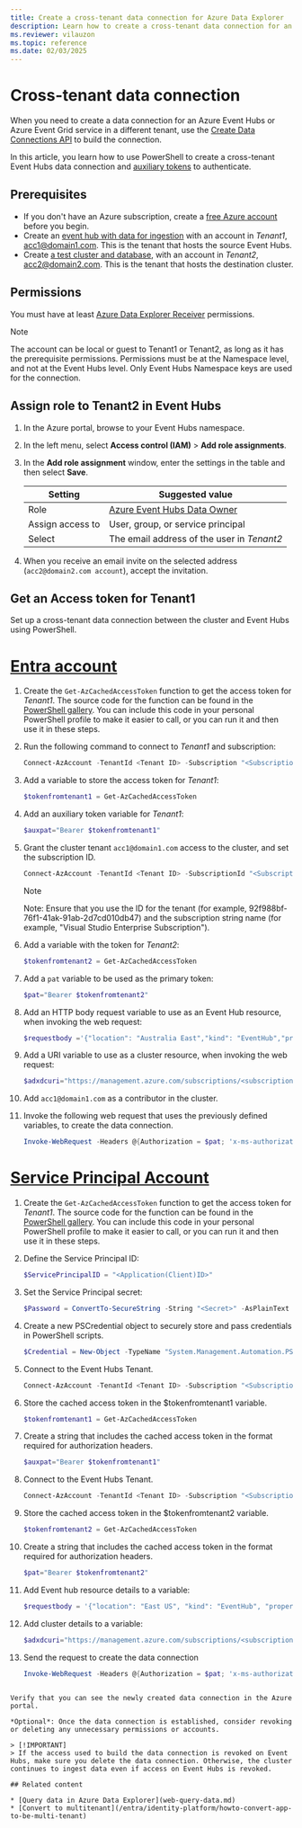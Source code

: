 ```yaml
---
title: Create a cross-tenant data connection for Azure Data Explorer
description: Learn how to create a cross-tenant data connection for an Azure Event Hubs or Azure Event Grid service in a different tenant
ms.reviewer: vilauzon
ms.topic: reference
ms.date: 02/03/2025
---
```

# Cross-tenant data connection

When you need to create a data connection for an Azure Event Hubs or Azure Event Grid service in a different tenant, use the [Create Data Connections API](/rest/api/azurerekusto/dataconnections/createorupdate) to build the connection.

In this article, you learn how to use PowerShell to create a cross-tenant Event Hubs data connection and [auxiliary tokens](/azure/azure-resource-manager/management/authenticate-multi-tenant) to authenticate.

## Prerequisites

* If you don't have an Azure subscription, create a [free Azure account](https://azure.microsoft.com/free/) before you begin.
* Create an [event hub with data for ingestion](ingest-data-event-hub-overview.md) with an account in *Tenant1*, acc1@domain1.com. This is the tenant that hosts the source Event Hubs.
* Create [a test cluster and database](create-cluster-and-database.md), with an account in *Tenant2*, acc2@domain2.com. This is the tenant that hosts the destination cluster.

## Permissions

You must have at least [Azure Data Explorer Receiver](/azure/role-based-access-control/built-in-roles/analytics#azure-event-hubs-data-receiver) permissions.

> [!NOTE]
> The account can be local or guest to Tenant1 or Tenant2, as long as it has the prerequisite permissions.
> Permissions must be at the Namespace level, and not at the Event Hubs level. Only Event Hubs Namespace keys are used for the connection.

## Assign role to Tenant2 in Event Hubs

1. In the Azure portal, browse to your Event Hubs namespace.

1. In the left menu, select **Access control (IAM)** > **Add role assignments**.

1. In the **Add role assignment** window, enter the settings in the table and then select **Save**.

    | **Setting** | **Suggested value** |
    |--|--|
    | Role | [Azure Event Hubs Data Owner](/azure/role-based-access-control/built-in-roles#azure-event-hubs-data-owner) |
    | Assign access to | User, group, or service principal |
    | Select | The email address of the user in *Tenant2* |

1. When you receive an email invite on the selected address (`acc2@domain2.com account`), accept the invitation.

## Get an Access token for Tenant1

Set up a cross-tenant data connection between the cluster and Event Hubs using PowerShell.

# [Entra account](#tab/entra)

1. Create the `Get-AzCachedAccessToken` function to get the access token for *Tenant1*. The source code for the function can be found in the [PowerShell gallery](https://www.powershellgallery.com/packages/AzureSimpleREST/0.2.64/Content/internal%5Cfunctions%5CGet-AzCachedAccessToken.ps1). You can include this code in your personal PowerShell profile to make it easier to call, or you can run it and then use it in these steps.

1. Run the following command to connect to *Tenant1* and subscription:

    ```PowerShell
    Connect-AzAccount -TenantId <Tenant ID> -Subscription "<SubscriptionName>"
    ```

1. Add a variable to store the access token for *Tenant1*:

    ```PowerShell
    $tokenfromtenant1 = Get-AzCachedAccessToken
    ```

1. Add an auxiliary token variable for *Tenant1*:

    ```PowerShell
    $auxpat="Bearer $tokenfromtenant1"
    ```

1. Grant the cluster tenant `acc1@domain1.com` access to the cluster, and set the subscription ID.

    ```PowerShell
    Connect-AzAccount -TenantId <Tenant ID> -SubscriptionId "<SubscriptionName>"
    ```

    > [!NOTE]
    > Note: Ensure that you use the ID for the tenant (for example, 92f988bf-76f1-41ak-91ab-2d7cd010db47) and the subscription string name (for example, "Visual Studio Enterprise Subscription").

1. Add a variable with the token for *Tenant2*:

    ```PowerShell
    $tokenfromtenant2 = Get-AzCachedAccessToken
    ```

1. Add a `pat` variable to be used as the primary token:

    ```PowerShell
    $pat="Bearer $tokenfromtenant2"
    ```

1. Add an HTTP body request variable to use as an Event Hub resource, when invoking the web request:

    ```PowerShell
    $requestbody ='{"location": "Australia East","kind": "EventHub","properties": { "eventHubResourceId": "/subscriptions/<subscription ID>/resourceGroups/<ResourceGroupName>/providers/Microsoft.EventHub/namespaces/<EventHubNamespaceName>/eventhubs/<EventHubName>","consumerGroup": "$Default","dataFormat": "JSON", "tableName": "<ADXTableName>", "mappingRuleName": "<ADXTableMappingName>"}}'
    ```

1. Add a URI variable to use as a cluster resource, when invoking the web request:

    ```PowerShell
    $adxdcuri="https://management.azure.com/subscriptions/<subscriptionID>/resourceGroups/<resource group name>/providers/Microsoft.Kusto/clusters/<ADXClusterName>/databases/<ADXdbName>/dataconnections/<ADXDataConnectionName>?api-version=2020-02-15"
    ```

1. Add `acc1@domain1.com` as a contributor in the cluster.

1. Invoke the following web request that uses the previously defined variables, to create the data connection.

    ```PowerShell
    Invoke-WebRequest -Headers @{Authorization = $pat; 'x-ms-authorization-auxiliary' = $auxpat} -Uri $adxdcuri -Body $requestbody -Method PUT -ContentType 'application/json'
    ```

# [Service Principal Account](#tab/spa)

1. Create the `Get-AzCachedAccessToken` function to get the access token for *Tenant1*. The source code for the function can be found in the [PowerShell gallery](https://www.powershellgallery.com/packages/AzureSimpleREST/0.2.64/Content/internal%5Cfunctions%5CGet-AzCachedAccessToken.ps1). You can include this code in your personal PowerShell profile to make it easier to call, or you can run it and then use it in these steps.

1. Define the Service Principal ID:

    ```PowerShell
    $ServicePrincipalID = "<Application(Client)ID>"
    ```

1. Set the Service Principal secret:

    ```PowerShell
    $Password = ConvertTo-SecureString -String "<Secret>" -AsPlainText -Force
    ```

1. Create a new PSCredential object to securely store and pass credentials in PowerShell scripts.

    ```PowerShell
    $Credential = New-Object -TypeName "System.Management.Automation.PSCredential" -ArgumentList $ServicePrincipalID, $Password
    ```

1. Connect to the Event Hubs Tenant.

    ```PowerShell
    Connect-AzAccount -TenantId <Tenant ID> -Subscription "<SubscriptionName>" -ServicePrincipal -Credential $Credential
    ```

1. Store the cached access token in the $tokenfromtenant1 variable.

    ```PowerShell
    $tokenfromtenant1 = Get-AzCachedAccessToken
    ```

1. Create a string that includes the cached access token in the format required for authorization headers.

    ```PowerShell
    $auxpat="Bearer $tokenfromtenant1"
    ```

1. Connect to the Event Hubs Tenant.

    ```PowerShell
    Connect-AzAccount -TenantId <Tenant ID> -Subscription "<SubscriptionName>" -ServicePrincipal -Credential $Credential
    ```

1. Store the cached access token in the $tokenfromtenant2 variable.

    ```powershell
    $tokenfromtenant2 = Get-AzCachedAccessToken
    ```

1. Create a string that includes the cached access token in the format required for authorization headers.

    ```powershell
    $pat="Bearer $tokenfromtenant2"
    ```

1. Add Event hub resource details to a variable:

    ```PowerShell
    $requestbody = '{"location": "East US", "kind": "EventHub", "properties": { "eventHubResourceId": "/subscriptions/<subscriptionID>/resourceGroups/<ResourceGroupName>/providers/Microsoft.EventHub/namespaces/<EventHubNamespaceName>/eventhubs/<EventHubName>", "consumerGroup": "$Default", "dataFormat": "MultiJSON", "tableName": "<ADXTableName>", "mappingRuleName": "<ADXTableMappingName>"}}'
    ```

1. Add cluster details to a variable:

    ```PowerShell
    $adxdcuri="https://management.azure.com/subscriptions/<subscriptionID>/resourceGroups/<ResourceGroupName>/providers/Microsoft.Kusto/clusters/<ADXClusterName>/databases/<ADXdbName>/dataconnections/<ADXDataConnectionName>?api-version=2020-02-15"
    ```

1. Send the request to create the data connection

    ```PowerShell
    Invoke-WebRequest -Headers @{Authorization = $pat; 'x-ms-authorization-auxiliary' = $auxpat} -Uri $adxdcuri -Body $requestbody -Method PUT -ContentType 'application/json'
    ```
```

Verify that you can see the newly created data connection in the Azure portal.

*Optional*: Once the data connection is established, consider revoking or deleting any unnecessary permissions or accounts.

> [!IMPORTANT]
> If the access used to build the data connection is revoked on Event Hubs, make sure you delete the data connection. Otherwise, the cluster continues to ingest data even if access on Event Hubs is revoked.

## Related content

* [Query data in Azure Data Explorer](web-query-data.md)
* [Convert to multitenant](/entra/identity-platform/howto-convert-app-to-be-multi-tenant)
